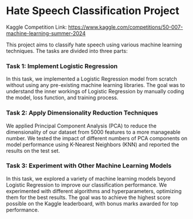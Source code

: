 # Hate Speech Classification Project
Kaggle Competition Link: https://www.kaggle.com/competitions/50-007-machine-learning-summer-2024

This project aims to classify hate speech using various machine learning techniques. The tasks are divided into three parts:

### Task 1: Implement Logistic Regression
In this task, we implemented a Logistic Regression model from scratch without using any pre-existing machine learning libraries. The goal was to understand the inner workings of Logistic Regression by manually coding the model, loss function, and training process.

### Task 2: Apply Dimensionality Reduction Techniques
We applied Principal Component Analysis (PCA) to reduce the dimensionality of our dataset from 5000 features to a more manageable number. We tested the impact of different numbers of PCA components on model performance using K-Nearest Neighbors (KNN) and reported the results on the test set.

### Task 3: Experiment with Other Machine Learning Models
In this task, we explored a variety of machine learning models beyond Logistic Regression to improve our classification performance. We experimented with different algorithms and hyperparameters, optimizing them for the best results. The goal was to achieve the highest score possible on the Kaggle leaderboard, with bonus marks awarded for top performance.
